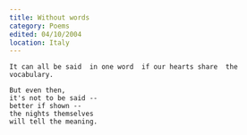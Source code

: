 ```yaml
---
title: Without words
category: Poems
edited: 04/10/2004
location: Italy
---
```


    It can all be said  in one word  if our hearts share  the
    vocabulary.

    But even then,
    it's not to be said --
    better if shown --
    the nights themselves
    will tell the meaning.


